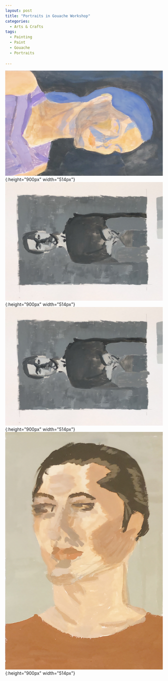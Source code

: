 ```yaml
---
layout: post
title: "Portraits in Gouache Workshop"
categories:
  - Arts & Crafts
tags:
  - Painting
  - Paint
  - Gouache
  - Portraits

---
```



![image](/assets/images/Painting1.jpeg){:height="900px" width="514px"}
![image](/assets/images/Painting2.jpeg){:height="900px" width="514px"}
![image](/assets/images/Painting3.jpeg){:height="900px" width="514px"}
![image](/assets/images/Painting4.jpeg){:height="900px" width="514px"}
